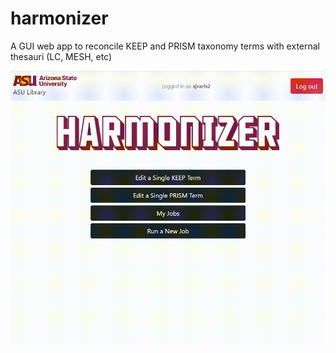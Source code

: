 # harmonizer
A GUI web app to reconcile KEEP and PRISM taxonomy terms with external thesauri (LC, MESH, etc)

![](https://github.com/asulibraries/harmonizer/raw/main/demo.gif)
